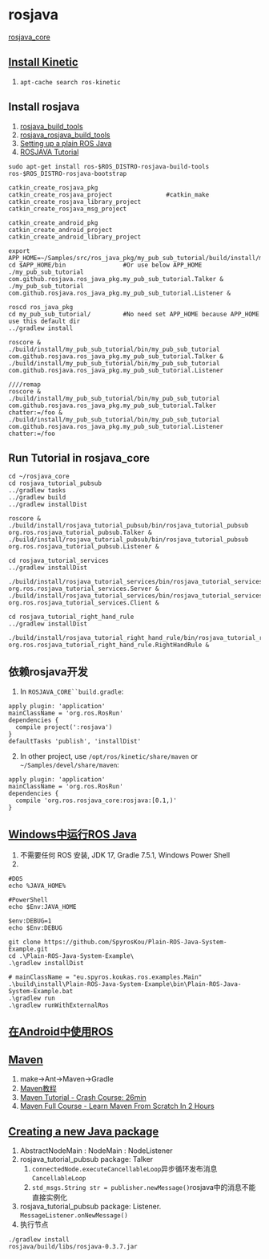 # rosjava

[rosjava_core](https://rosjava.github.io/rosjava_core/latest/index.html)

## [Install Kinetic](http://wiki.ros.org/kinetic/Installation/Ubuntu)
1. `apt-cache search ros-kinetic`

## Install rosjava
1. [rosjava_build_tools](https://wiki.ros.org/rosjava_build_tools)
2. [rosjava_rosjava_build_tools](https://github.com/rosjava/rosjava_build_tools/tree/kinetic)
3. [Setting up a plain ROS Java](https://spyroskoukas.com/2020/05/15/how-to-setup-a-ros-java-system-in-windows/)
4. [ROSJAVA Tutorial ](https://youtu.be/lujgeInpejY)
```
sudo apt-get install ros-$ROS_DISTRO-rosjava-build-tools ros-$ROS_DISTRO-rosjava-bootstrap

catkin_create_rosjava_pkg
catkin_create_rosjava_project				#catkin_make
catkin_create_rosjava_library_project
catkin_create_rosjava_msg_project

catkin_create_android_pkg
catkin_create_android_project
catkin_create_android_library_project

export APP_HOME=~/Samples/src/ros_java_pkg/my_pub_sub_tutorial/build/install/my_pub_sub_tutorial/
cd $APP_HOME/bin				#Or use below APP_HOME
./my_pub_sub_tutorial com.github.rosjava.ros_java_pkg.my_pub_sub_tutorial.Talker &
./my_pub_sub_tutorial com.github.rosjava.ros_java_pkg.my_pub_sub_tutorial.Listener &
```
```
roscd ros_java_pkg
cd my_pub_sub_tutorial/			#No need set APP_HOME because APP_HOME use this default dir
../gradlew install

roscore &
./build/install/my_pub_sub_tutorial/bin/my_pub_sub_tutorial com.github.rosjava.ros_java_pkg.my_pub_sub_tutorial.Talker &
./build/install/my_pub_sub_tutorial/bin/my_pub_sub_tutorial com.github.rosjava.ros_java_pkg.my_pub_sub_tutorial.Listener

////remap
roscore &
./build/install/my_pub_sub_tutorial/bin/my_pub_sub_tutorial com.github.rosjava.ros_java_pkg.my_pub_sub_tutorial.Talker chatter:=/foo &
./build/install/my_pub_sub_tutorial/bin/my_pub_sub_tutorial com.github.rosjava.ros_java_pkg.my_pub_sub_tutorial.Listener chatter:=/foo

```

## Run Tutorial in rosjava_core
```
cd ~/rosjava_core
cd rosjava_tutorial_pubsub
../gradlew tasks
../gradlew build
../gradlew installDist

roscore &
./build/install/rosjava_tutorial_pubsub/bin/rosjava_tutorial_pubsub org.ros.rosjava_tutorial_pubsub.Talker &
./build/install/rosjava_tutorial_pubsub/bin/rosjava_tutorial_pubsub org.ros.rosjava_tutorial_pubsub.Listener &
```

```
cd rosjava_tutorial_services
../gradlew installDist

./build/install/rosjava_tutorial_services/bin/rosjava_tutorial_services  org.ros.rosjava_tutorial_services.Server &
./build/install/rosjava_tutorial_services/bin/rosjava_tutorial_services  org.ros.rosjava_tutorial_services.Client &
```

```
cd rosjava_tutorial_right_hand_rule
../gradlew installDist

./build/install/rosjava_tutorial_right_hand_rule/bin/rosjava_tutorial_right_hand_rule org.ros.rosjava_tutorial_right_hand_rule.RightHandRule &
```

## 依赖rosjava开发
1. In `ROSJAVA_CORE``build.gradle`:
```
apply plugin: 'application'
mainClassName = 'org.ros.RosRun'
dependencies {
  compile project(':rosjava')
}
defaultTasks 'publish', 'installDist'
```
2. In other project, use `/opt/ros/kinetic/share/maven` or `~/Samples/devel/share/maven`:
```
apply plugin: 'application'
mainClassName = 'org.ros.RosRun'
dependencies {
  compile 'org.ros.rosjava_core:rosjava:[0.1,)'
}
```

## [Windows中运行ROS Java](https://github.com/SpyrosKou/Plain-ROS-Java-System-Example)
1. 不需要任何 ROS 安装, JDK 17, Gradle 7.5.1, Windows Power Shell
2. 
```
#DOS
echo %JAVA_HOME%

#PowerShell
echo $Env:JAVA_HOME

$env:DEBUG=1
echo $Env:DEBUG
```
```
git clone https://github.com/SpyrosKou/Plain-ROS-Java-System-Example.git
cd .\Plain-ROS-Java-System-Example\
.\gradlew installDist

# mainClassName = "eu.spyros.koukas.ros.examples.Main"
.\build\install\Plain-ROS-Java-System-Example\bin\Plain-ROS-Java-System-Example.bat
.\gradlew run
.\gradlew runWithExternalRos
```

## [在Android中使用ROS](http://community.bwbot.org/topic/627/%E5%9C%A8android%E4%B8%AD%E4%BD%BF%E7%94%A8ros)


## [Maven](https://maven.apache.org/)
1. make->Ant->Maven->Gradle
2. [Maven教程](https://zhuanlan.zhihu.com/p/97830644)
3. [Maven Tutorial - Crash Course: 26min](https://youtu.be/Xatr8AZLOsE)
4. [Maven Full Course - Learn Maven From Scratch In 2 Hours](https://youtu.be/p0LPfK_oNCM)

## [Creating a new Java package](https://rosjava.github.io/rosjava_core/latest/getting_started.html#creating-a-new-java-package)
1. AbstractNodeMain : NodeMain : NodeListener
2. rosjava_tutorial_pubsub package: Talker
    1. `connectedNode.executeCancellableLoop`异步循环发布消息`CancellableLoop`
	2. `std_msgs.String str = publisher.newMessage()`rosjava中的消息不能直接实例化
3. rosjava_tutorial_pubsub package: Listener. `MessageListener.onNewMessage()`
4. 执行节点
```
./gradlew install
rosjava/build/libs/rosjava-0.3.7.jar
```